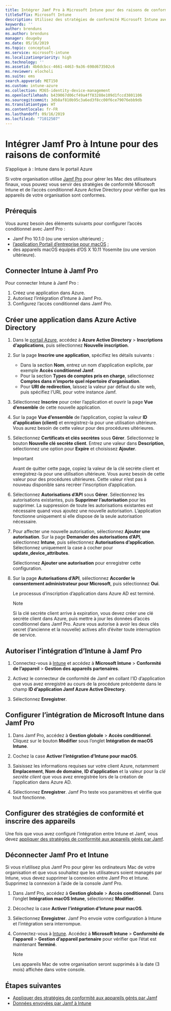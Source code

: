 ```yaml
---
title: Intégrer Jamf Pro à Microsoft Intune pour des raisons de conformité
titleSuffix: Microsoft Intune
description: Utilisez des stratégies de conformité Microsoft Intune avec l’accès conditionnel Azure Active Directory pour permettre de sécuriser les appareils gérés par Jamf.
keywords: ''
author: brenduns
ms.author: brenduns
manager: dougeby
ms.date: 05/16/2019
ms.topic: conceptual
ms.service: microsoft-intune
ms.localizationpriority: high
ms.technology: ''
ms.assetid: 4b6dcbcc-4661-4463-9a36-698d673502c6
ms.reviewer: elocholi
ms.suite: ems
search.appverid: MET150
ms.custom: intune-azure
ms.collection: M365-identity-device-management
ms.openlocfilehash: b439067d06cf49a4ff83288e109d1fccd3801106
ms.sourcegitcommit: 3db8af810b95c3a6ed3f8cc00f6ce79076ebb9db
ms.translationtype: HT
ms.contentlocale: fr-FR
ms.lasthandoff: 09/16/2019
ms.locfileid: "71012507"
---
```

# <a name="integrate-jamf-pro-with-intune-for-compliance"></a>Intégrer Jamf Pro à Intune pour des raisons de conformité

S’applique à : Intune dans le portail Azure

Si votre organisation utilise [Jamf Pro](https://www.jamf.com) pour gérer les Mac des utilisateurs finaux, vous pouvez vous servir des stratégies de conformité Microsoft Intune et de l’accès conditionnel Azure Active Directory pour vérifier que les appareils de votre organisation sont conformes.

## <a name="prerequisites"></a>Prérequis

Vous aurez besoin des éléments suivants pour configurer l’accès conditionnel avec Jamf Pro :

- Jamf Pro 10.1.0 (ou une version ultérieure) ;
- [l’application Portail d’entreprise pour macOS](https://aka.ms/macoscompanyportal) ;
- des appareils macOS équipés d’OS X 10.11 Yosemite (ou une version ultérieure).

## <a name="connect-intune-to-jamf-pro"></a>Connecter Intune à Jamf Pro

Pour connecter Intune à Jamf Pro :

1. Créez une application dans Azure.
2. Autorisez l’intégration d’Intune à Jamf Pro.
3. Configurez l’accès conditionnel dans Jamf Pro.

## <a name="create-an-application-in-azure-active-directory"></a>Créer une application dans Azure Active Directory

1. Dans le [portail Azure](https://portal.azure.com), accédez à **Azure Active Directory** > **Inscriptions d’applications**, puis sélectionnez **Nouvelle inscription**. 

2. Sur la page **Inscrire une application**, spécifiez les détails suivants :
   - Dans la section **Nom**, entrez un nom d’application explicite, par exemple **Accès conditionnel Jamf**.
   - Pour la section **Types de comptes pris en charge**, sélectionnez **Comptes dans n’importe quel répertoire d’organisation**. 
   - Pour **URI de redirection**, laissez la valeur par défaut du site web, puis spécifiez l’URL pour votre instance Jamf.  

3. Sélectionnez **Inscrire** pour créer l’application et ouvrir la page **Vue d’ensemble** de cette nouvelle application.  

4. Sur la page **Vue d’ensemble** de l’application, copiez la valeur **ID d’application (client)** et enregistrez-la pour une utilisation ultérieure. Vous aurez besoin de cette valeur pour des procédures ultérieures.  

5. Sélectionnez **Certificats et clés secrètes** sous **Gérer**. Sélectionnez le bouton **Nouvelle clé secrète client**. Entrez une valeur dans **Description**, sélectionnez une option pour **Expire** et choisissez **Ajouter**.

   > [!IMPORTANT]  
   > Avant de quitter cette page, copiez la valeur de la clé secrète client et enregistrez-la pour une utilisation ultérieure. Vous aurez besoin de cette valeur pour des procédures ultérieures. Cette valeur n’est pas à nouveau disponible sans recréer l’inscription d’application.  

6. Sélectionnez **Autorisations d’API** sous **Gérer**. Sélectionnez les autorisations existantes, puis **Supprimer l’autorisation** pour les supprimer. La suppression de toute les autorisations existantes est nécessaire quand vous ajoutez une nouvelle autorisation. L’application fonctionne uniquement si elle dispose de la seule autorisation nécessaire.  

7. Pour affecter une nouvelle autorisation, sélectionnez **Ajouter une autorisation**. Sur la page **Demander des autorisations d’API**, sélectionnez **Intune**, puis sélectionnez **Autorisations d’application**. Sélectionnez uniquement la case à cocher pour **update_device_attributes**.  

   Sélectionnez **Ajouter une autorisation** pour enregistrer cette configuration.  

8. Sur la page **Autorisations d’API**, sélectionnez **Accorder le consentement administrateur pour Microsoft**, puis sélectionnez **Oui**.  

   Le processus d’inscription d’application dans Azure AD est terminé.


    > [!NOTE]
    > Si la clé secrète client arrive à expiration, vous devez créer une clé secrète client dans Azure, puis mettre à jour les données d’accès conditionnel dans Jamf Pro. Azure vous autorise à avoir les deux clés secret (l’ancienne et la nouvelle) actives afin d’éviter toute interruption de service.

## <a name="enable-intune-to-integrate-with-jamf-pro"></a>Autoriser l’intégration d’Intune à Jamf Pro

1. Connectez-vous à [Intune](https://go.microsoft.com/fwlink/?linkid=2090973) et accédez à **Microsoft Intune** > **Conformité de l’appareil** > **Gestion des appareils partenaires**.

2. Activez le connecteur de conformité de Jamf en collant l’ID d’application que vous avez enregistré au cours de la procédure précédente dans le champ **ID d’application Jamf Azure Active Directory**.

3. Sélectionnez **Enregistrer**.

## <a name="configure-microsoft-intune-integration-in-jamf-pro"></a>Configurer l’intégration de Microsoft Intune dans Jamf Pro

1. Dans Jamf Pro, accédez à **Gestion globale** > **Accès conditionnel**. Cliquez sur le bouton **Modifier** sous l’onglet **Intégration de macOS Intune**.

2. Cochez la case **Activer l’intégration d’Intune pour macOS**.

3. Saisissez les informations requises sur votre client Azure, notamment **Emplacement**, **Nom de domaine**, **ID d’application** et la valeur pour la *clé secrète client* que vous avez enregistrée lors de la création de l’application dans Azure AD.  

4. Sélectionnez **Enregistrer**. Jamf Pro teste vos paramètres et vérifie que tout fonctionne.

## <a name="set-up-compliance-policies-and-register-devices"></a>Configurer des stratégies de conformité et inscrire des appareils

Une fois que vous avez configuré l’intégration entre Intune et Jamf, vous devez [appliquer des stratégies de conformité aux appareils gérés par Jamf](conditional-access-assign-jamf.md).

## <a name="disconnect-jamf-pro-and-intune"></a>Déconnecter Jamf Pro et Intune 

Si vous n’utilisez plus Jamf Pro pour gérer les ordinateurs Mac de votre organisation et que vous souhaitez que les utilisateurs soient managés par Intune, vous devez supprimer la connexion entre Jamf Pro et Intune. Supprimez la connexion à l’aide de la console Jamf Pro. 

1. Dans Jamf Pro, accédez à **Gestion globale** > **Accès conditionnel**. Dans l’onglet **Intégration macOS Intune**, sélectionnez **Modifier**.
2. Décochez la case **Activer l’intégration d’Intune pour macOS**.
3. Sélectionnez **Enregistrer**. Jamf Pro envoie votre configuration à Intune et l’intégration sera interrompue.
4. Connectez-vous à [Intune](https://go.microsoft.com/fwlink/?linkid=2090973). Accédez à **Microsoft Intune** > **Conformité de l’appareil** > **Gestion d’appareil partenaire** pour vérifier que l’état est maintenant **Terminé**. 

   > [!NOTE]
   > Les appareils Mac de votre organisation seront supprimés à la date (3 mois) affichée dans votre console. 

## <a name="next-steps"></a>Étapes suivantes

- [Appliquer des stratégies de conformité aux appareils gérés par Jamf](conditional-access-assign-jamf.md)
- [Données envoyées par Jamf à Intune](data-jamf-sends-to-intune.md)
